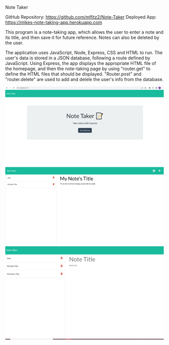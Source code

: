 Note Taker

GitHub Repository: https://github.com/mlfitz2/Note-Taker
Deployed App: https://mikes-note-taking-app.herokuapp.com

This program is a note-taking app, which allows the user to enter a note and its title, and then save it for future reference. Notes can also be deleted by the user. 

The application uses JavaScript, Node, Express, CSS and HTML to run. The user's data is stored in a JSON database, following a route defined by JavaScript. Using Express, the app displays the appropriate HTML file of the homepage, and then the note-taking page by using "router.get" to define the HTML files that should be displayed. "Router.post" and "router.delete" are used to add and delele the user's info from the database. 

![Screenshot-1](./Screenshots/homescreen.JPG)
![Screenshot-2](./Screenshots/notes-page.JPG)
![Screenshot-3](./Screenshots/note-saved.JPG)